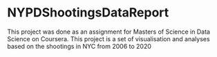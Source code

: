 # NYPDShootingsDataReport
This project was done as an assignment for Masters of Science in Data Science on Coursera. This project is a set of visualisation and analyses based on the shootings in NYC from 2006 to 2020

